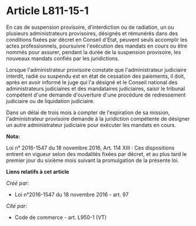 # Article L811-15-1

En cas de suspension provisoire, d'interdiction ou de radiation, un ou plusieurs administrateurs provisoires, désignés et
rémunérés dans des conditions fixées par décret en Conseil d'Etat, peuvent seuls accomplir les actes professionnels,
poursuivre l'exécution des mandats en cours ou être nommés pour assurer, pendant la durée de la suspension provisoire, les
nouveaux mandats confiés par les juridictions. 

Lorsque l'administrateur provisoire constate que l'administrateur judiciaire interdit, radié ou suspendu est en état de
cessation des paiements, il doit, après en avoir informé le juge qui l'a désigné et le Conseil national des administrateurs
judiciaires et des mandataires judiciaires, saisir le tribunal compétent d'une demande d'ouverture d'une procédure de
redressement judiciaire ou de liquidation judiciaire. 

Dans un délai de trois mois à compter de l'expiration de sa mission, l'administrateur provisoire demande à la juridiction
compétente de désigner un autre administrateur judiciaire pour exécuter les mandats en cours.

**Nota:**

Loi n° 2016-1547 du 18 novembre 2016, Art. 114 XIII : Ces dispositions entrent en vigueur selon des modalités fixées par
décret, et au plus tard le premier jour du sixième mois suivant la promulgation de la présente loi.

**Liens relatifs à cet article**

_Créé par_:

  - Loi n°2016-1547 du 18 novembre 2016 - art. 97

_Cité par_:

  - Code de commerce - art. L950-1 (VT)
